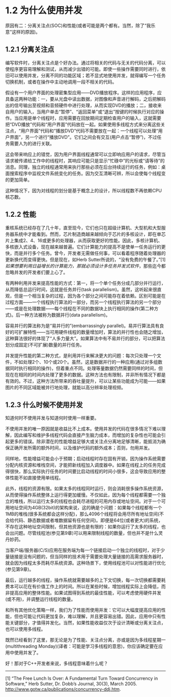 # 1.2 为什么使用并发

原因有二：分离关注点(SOC)和性能(或者可能是两个都有。当然，除了“我乐意”这样的原因)。

## 1.2.1 分离关注点

编写软件时，分离关注点是个好办法。通过将相关的代码与无关的代码分离，可以使程序更容易理解和测试，从而减少出错的可能。即使一些操作需要同时进行，依旧可以使用并发，分离不同的功能区域；若不显式地使用并发，就得编写一个任务切换机制，或者在操作中主动地调用一段不相关的代码。

假设有一个用户界面的处理密集型应用——DVD播放程序。这样的应用程序，应具备这两种功能：一，要从光盘中读出数据，对图像和声音进行解码，之后把解码出的信号输出至视频和音频硬件中进行处理，从而实现DVD的播放；二，接收来自用户的输入，当用户单击“暂停”、“返回菜单”或“退出”按键的时候执行对应的操作。当应用是单个线程时，应用需要在回放期间定期检查用户的输入，这就需要把“DVD播放”代码和“用户界面”代码放在一起。如果使用多线程方式来分离这些关注点，“用户界面”代码和“播放DVD”代码不需要放在一起：一个线程可以处理“用户界面”，另一个进行“播放DVD”。它们之间会有交互(用户点击“暂停”)，不过任务需要人为的进行关联。

这会带来响应上的错觉，因为用户界面线程通常可以立即响应用户的请求，尽管当请求被传递给工作中的线程时，其响应可能只是显示“忙碌中”的光标或“请等待”的消息。同理，独立的线程通常用来执行那些必须在后台持续运行的任务，例如：桌面搜索程序中监视文件系统变化的任务。因为交互清晰可辨，所以会使每个线程变的更加简单。

这种情况下，因为对线程的划分是基于概念上的设计，所以线程数不再依赖CPU核芯数。

## 1.2.2 性能

重核系统已经存在了几十年，直至现今，它们也只在超级计算机、大型机和大型服务器系统中才能看到。然而，芯片制造商越来越倾向于芯片的多核设计，即在单芯片上集成2、4、16或更多的处理器，从而获取更好的性能。因此，多核计算机、多核嵌入式设备，现在越来越普遍。它们计算能力的提高不是使单一任务运行的更快，而是并行多个任务。曾今，开发者无需做任何事，可以看着程序随着处理器的更新换代而变得更快。但是现在，如Herb Sutter所说的，“没有免费的午餐了。”[1] *如果想要利用日益增长的计算能力，那就必须设计多任务并发式软件*，那些迄今都忽略并发的开发者们要上心了。

有两种利用并发来提高性能的方式：第一，将一个单个任务分成几部分并行运行，从而降低总运行时间，这就是任务并行(task parallelism)。虽然，这听起来很直观，但是一个相当复杂的过程，因为各个部分之间可能存在着依赖。区别可能是在过程方面——一个线程执行算法的一部分，而另一个线程执行算法的另一个部分——或是在处理数据——每个线程在不同的数据块上执行相同的操作(第二种方式)。后一种方法被称为数据并行(data parallelism)。

容易并行的算法称为是“易并行的”(embarrassingly parallel)。易并行算法具有良好的可扩展特性——当可用硬件线程的数量增加时，算法的并行性也会随之增加，这种算法很好的体现了“人多力量大”。如果算法中有不易并行的部分，可以把算法划分成固定(不可扩展)数量的并行任务。

并发提升性能的第二种方式，是利用并行来解决更大的问题：每次只处理一个文件，不如处理2个、10个或20个。虽然，这是数据并行的一种应用(通过对多组数据同时执行相同的操作)，但着重点不同。处理等量数据仍然需要同样的时间，但现在在相同的时间内处理了更多的数据。这种方法也有限制，并非所有情况下都是有效的。不过，这种方法所带来的吞吐量提升，可以让某些功能成为可能——如果图片的不同区域能被并行地处理，就能以高分辨率处理视频。

## 1.2.3 什么时候不使用并发

知道何时不使用并发与知道何时使用一样重要。

不使用并发的唯一原因就是收益比不上成本。使用并发的代码在很多情况下难以理解，因此编写和维护多线程代码会直接产生脑力成本，而增加的复杂性也可能会引起更多的错误。除非潜在的性能增益足够大或关注点分离地足够清晰，能抵消为确保正确开发所需的额外时间，以及维护代码的额外成本；否则，勿用并发。

同样地，性能增益可能会小于预期；启动线程时存在固有开销，因为操作系统需要分配内核资源和堆栈空间，才能把新线程加入调度器中。如果在线程上的任务完成得很快，那么实际执行任务的时间要比启动线程的时间小很多，这会导致应用的整体性能不如直接使用单线程。

此外，线程的资源有限。如果太多的线程同时运行，则会消耗很多操作系统资源，从而使得操作系统整体上运行得更加缓慢。不仅如此，因为每个线程都需要一个独立的堆栈，所以运行太多的线程也会耗尽进程的可用内存或地址空间。对于一个可用地址空间为4GB(32bit)的架构来说，这的确是个问题：如果每个线程都有一个1MB的堆栈(很多系统都会这样分配)，那么4096个线程将会用尽所有地址空间(不会给代码、静态数据或者堆数据留有任何空间)。即便是64位(或者更大)的系统，不存在这种地址空间限制，但其他资源也是有限的：如果你运行了太多的线程，也会出问题。尽管线程池(参见第9章)可以用来限制线程的数量，但也并不是什么灵丹妙药。

当客户端/服务器(C/S)应用在服务端为每一个链接启动一个独立的线程时，对于少量链接是没有问题的，但当同样的技术用于需要处理大量链接的高需求服务器时，就会因为线程太多而耗尽系统资源。这种场景下，使用线程池可以对性能进行优化(参见第9章)。

最后，运行越多的线程，操作系统就需要越多的上下文切换，每一次切换都需要耗费本可以花在有价值工作上的时间。所以在某些时候，增加线程实际上会降低，而非提高应用的整体性能。如果试图得到系统的最佳性能，可以考虑使用硬件并发(或不用)，并调整运行线程的数量。

和所有其他优化策略一样，我们为了性能而使用并发：它可以大幅度提高应用的性能，但也可能让代码更加复杂，难以理解，并且更容易出错。因此，应用中只有性能关键部分，才值得并发化。当然，如果性能收益仅次于设计清晰或分离关注点，也可以使用多线程。

既然已经看到了这里，那无论是为了性能、关注点分离，亦或是因为多线程星期一(multithreading Monday)(译者：可能是学习多线程的意思)，你应该确定要在应用中使用并发了。

好！那对于C++开发者来说，多线程意味着什么呢？

----------

[1] “The Free Lunch Is Over: A Fundamental Turn Toward Concurrency in Software,” Herb Sutter, Dr. Dobb’s Journal, 30(3), March 2005. http://www.gotw.ca/publications/concurrency-ddj.htm.
